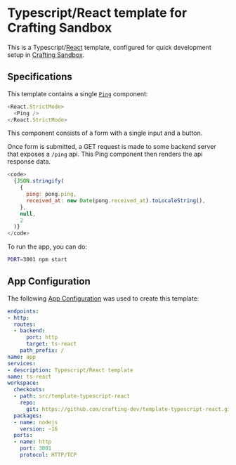 # Typescript/React template for Crafting Sandbox

This is a Typescript/[React](https://reactjs.org/) template, configured for quick development setup in [Crafting Sandbox](https://crafting.readme.io/docs).

## Specifications

This template contains a single [`Ping`](src/Ping.tsx) component:

```js
<React.StrictMode>
  <Ping />
</React.StrictMode>
```

This component consists of a form with a single input and a button.

Once form is submitted, a GET request is made to some backend server that exposes a `/ping` api. This Ping component then renders the api response data.

```js
<code>
  {JSON.stringify(
    {
      ping: pong.ping,
      received_at: new Date(pong.received_at).toLocaleString(),
    },
    null,
    2
  )}
</code>
```

To run the app, you can do:

```bash
PORT=3001 npm start
```

## App Configuration

The following [App Configuration](https://crafting.readme.io/docs/app-spec) was used to create this template:

```yaml
endpoints:
- http:
  routes:
  - backend:
      port: http
      target: ts-react
    path_prefix: /
name: app
services:
- description: Typescript/React template
name: ts-react
workspace:
  checkouts:
  - path: src/template-typescript-react
    repo:
      git: https://github.com/crafting-dev/template-typescript-react.git
  packages:
  - name: nodejs
    version: ~16
  ports:
  - name: http
    port: 3001
    protocol: HTTP/TCP
```
